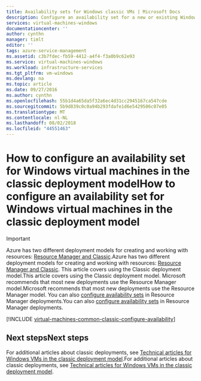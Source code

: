 ```yaml
---
title: Availability sets for Windows classic VMs | Microsoft Docs
description: Configure an availability set for a new or existing Windows virtual machine in the classic deployment model using the Azure portal and Azure PowerShell.
services: virtual-machines-windows
documentationcenter: ''
author: cynthn
manager: timlt
editor: ''
tags: azure-service-management
ms.assetid: c3b7fdec-fb59-4412-a4f4-f3a0b9c62e93
ms.service: virtual-machines-windows
ms.workload: infrastructure-services
ms.tgt_pltfrm: vm-windows
ms.devlang: na
ms.topic: article
ms.date: 09/27/2016
ms.author: cynthn
ms.openlocfilehash: 55b1d4a65da5f32a6ec4d31cc2945167ca547cde
ms.sourcegitcommit: 5b9d839c0c0a94b293fdafe1d6e5429506c07e05
ms.translationtype: MT
ms.contentlocale: nl-NL
ms.lasthandoff: 08/02/2018
ms.locfileid: "44551463"
---
```

# <a name="how-to-configure-an-availability-set-for-windows-virtual-machines-in-the-classic-deployment-model"></a><span data-ttu-id="9fd5d-103">How to configure an availability set for Windows virtual machines in the classic deployment model</span><span class="sxs-lookup"><span data-stu-id="9fd5d-103">How to configure an availability set for Windows virtual machines in the classic deployment model</span></span>
> [!IMPORTANT] 
> <span data-ttu-id="9fd5d-104">Azure has two different deployment models for creating and working with resources: [Resource Manager and Classic](../../../resource-manager-deployment-model.md).</span><span class="sxs-lookup"><span data-stu-id="9fd5d-104">Azure has two different deployment models for creating and working with resources: [Resource Manager and Classic](../../../resource-manager-deployment-model.md).</span></span> <span data-ttu-id="9fd5d-105">This article covers using the Classic deployment model.</span><span class="sxs-lookup"><span data-stu-id="9fd5d-105">This article covers using the Classic deployment model.</span></span> <span data-ttu-id="9fd5d-106">Microsoft recommends that most new deployments use the Resource Manager model.</span><span class="sxs-lookup"><span data-stu-id="9fd5d-106">Microsoft recommends that most new deployments use the Resource Manager model.</span></span> <span data-ttu-id="9fd5d-107">You can also [configure availability sets](../create-availability-set.md?toc=%2fazure%2fvirtual-machines%2fwindows%2ftoc.json) in Resource Manager deployments.</span><span class="sxs-lookup"><span data-stu-id="9fd5d-107">You can also [configure availability sets](../create-availability-set.md?toc=%2fazure%2fvirtual-machines%2fwindows%2ftoc.json) in Resource Manager deployments.</span></span>

[!INCLUDE [virtual-machines-common-classic-configure-availability](../../../../includes/virtual-machines-common-classic-configure-availability.md)]

## <a name="next-steps"></a><span data-ttu-id="9fd5d-108">Next steps</span><span class="sxs-lookup"><span data-stu-id="9fd5d-108">Next steps</span></span>
<span data-ttu-id="9fd5d-109">For additional articles about classic deployments, see [Technical articles for Windows VMs in the classic deployment model](../../virtual-machines-windows-index.md?toc=%2fazure%2fvirtual-machines%2fwindows%2ftoc.json).</span><span class="sxs-lookup"><span data-stu-id="9fd5d-109">For additional articles about classic deployments, see [Technical articles for Windows VMs in the classic deployment model](../../virtual-machines-windows-index.md?toc=%2fazure%2fvirtual-machines%2fwindows%2ftoc.json).</span></span>

